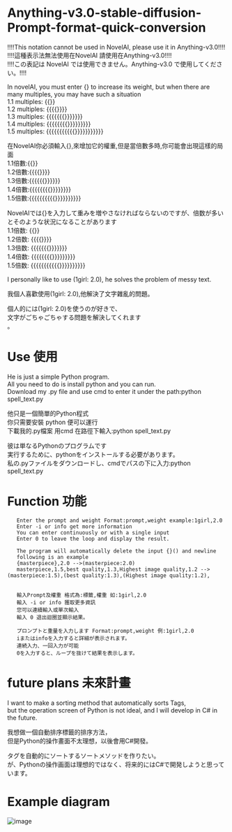 # Anything-v3.0-stable-diffusion-Prompt-format-quick-conversion




!!!!This notation cannot be used in NovelAI, please use it in Anything-v3.0!!!!<br>
!!!!這種表示法無法使用在NovelAI 請使用在Anything-v3.0!!!!<br>
!!!!この表記は NovelAI では使用できません。Anything-v3.0 で使用してください。!!!!<br>

In novelAI, you must enter {} to increase its weight, but when there are many multiples, you may have such a situation<br>
1.1 multiples: {{}}<br>
1.2 multiples: {{{{}}}}<br>
1.3 multiples: {{{{{{{}}}}}}}<br>
1.4 multiples: {{{{{{{{}}}}}}}}}<br>
1.5 multiples: {{{{{{{{{{{}}}}}}}}}}}<br>

在NovelAI你必須輸入{},來增加它的權重,但是當倍數多時,你可能會出現這樣的局面<br>
1.1倍數:{{}}<br>
1.2倍數:{{{{}}}}<br>
1.3倍數:{{{{{{}}}}}}<br>
1.4倍數:{{{{{{{{}}}}}}}}<br>
1.5倍數:{{{{{{{{{{}}}}}}}}}}<br>

NovelAIでは{}を入力して重みを増やさなければならないのですが、倍数が多いとそのような状況になることがあります<br>
1.1倍数: {{}}<br>
1.2倍数: {{{{}}}}<br>
1.3倍数: {{{{{{{}}}}}}}<br>
1.4倍数: {{{{{{{{}}}}}}}}}<br>
1.5倍数: {{{{{{{{{{{}}}}}}}}}}<br>



I personally like to use (1girl: 2.0), he solves the problem of messy text.<br>

我個人喜歡使用(1girl: 2.0),他解決了文字雜亂的問題。<br>

個人的には(1girl: 2.0)を使うのが好きで、<br>文字がごちゃごちゃする問題を解決してくれます<br>。
# Use 使用
He is just a simple Python program.<br>
All you need to do is install python and you can run.<br>
Download my .py file and use cmd to enter it under the path:python spell_text.py<br>

他只是一個簡單的Python程式<br>
你只需要安裝 python 便可以運行<br>
下載我的.py檔案 用cmd 在路徑下輸入:python spell_text.py<br>

彼は単なるPythonのプログラムです<br>
実行するために、pythonをインストールする必要があります。<br>
私の.pyファイルをダウンロードし、cmdでパスの下に入力:python spell_text.py<br>
# Function 功能
       Enter the prompt and weight Format:prompt,weight example:1girl,2.0
       Enter -i or info get more information
       You can enter continuously or with a single input
       Enter 0 to leave the loop and display the result.
       
       The program will automatically delete the input {}() and newline
       following is an example
       {masterpiece},2.0 -->(masterpiece:2.0)
       masterpiece,1.5,best quality,1.3,Highest image quality,1.2 -->(masterpiece:1.5),(best quality:1.3),(Highest image quality:1.2),
       
       
       輸入Prompt及權重 格式為:標籤,權重 如:1girl,2.0
       輸入 -i or info 獲取更多資訊
       您可以連續輸入或單次輸入
       輸入 0 退出迴圈並顯示結果。
       
       プロンプトと重量を入力します Format:prompt,weight 例:1girl,2.0
       iまたはinfoを入力すると詳細が表示されます。
       連続入力、一回入力が可能
       0を入力すると、ループを抜けて結果を表示します。
# future plans 未來計畫
I want to make a sorting method that automatically sorts Tags,<br>
but the operation screen of Python is not ideal, and I will develop in C# in the future.<br>

我想做一個自動排序標籤的排序方法，<br>
但是Python的操作畫面不太理想，以後會用C#開發。<br>

タグを自動的にソートするソートメソッドを作りたい。<br>
が、Pythonの操作画面は理想的ではなく、将来的にはC#で開発しようと思っています。<br>
# Example diagram
![image](https://github.com/Cloveriow/stable-diffusion-Prompt-format-quick-conversion/blob/main/Example%20diagram.png)
